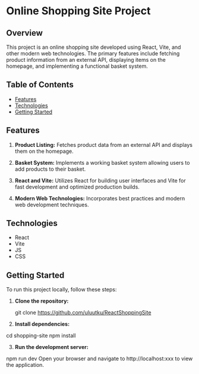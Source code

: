 # Online Shopping Site Project

## Overview

This project is an online shopping site developed using React, Vite, and other modern web technologies. The primary features include fetching product information from an external API, displaying items on the homepage, and implementing a functional basket system.

## Table of Contents

- [Features](#features)
- [Technologies](#technologies)
- [Getting Started](#getting-started)

## Features

1. **Product Listing:** Fetches product data from an external API and displays them on the homepage.

2. **Basket System:** Implements a working basket system allowing users to add products to their basket.

3. **React and Vite:** Utilizes React for building user interfaces and Vite for fast development and optimized production builds.

4. **Modern Web Technologies:** Incorporates best practices and modern web development techniques.

## Technologies

- React
- Vite
- JS
- CSS

## Getting Started

To run this project locally, follow these steps:

1. **Clone the repository:**

   git clone https://github.com/uluutku/ReactShoppingSite

2. **Install dependencies:**

cd shopping-site
npm install

3. **Run the development server:**

npm run dev
Open your browser and navigate to http://localhost:xxx to view the application.


